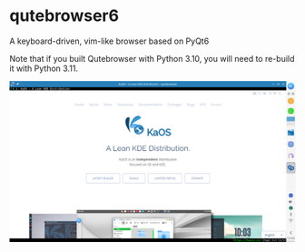 # qutebrowser6
A keyboard-driven, vim-like browser based on PyQt6

Note that if you built Qutebrowser with Python 3.10, you will need to re-build it with Python 3.11.

![Screenshot](/quteBrowser300KaOS6.png?raw=true "Version 3.0.0")
